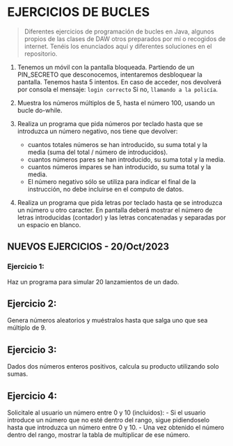 # EJERCICIOS DE BUCLES
> Diferentes ejercicios de programación de bucles en Java, algunos propios de las clases de DAW otros preparados por mí o recogidos de internet. Tenéis los enunciados aquí y diferentes soluciones en el repositorio.

1. Tenemos un móvil con la pantalla bloqueada. Partiendo de un PIN_SECRETO que desconocemos, intentaremos desbloquear la pantalla. Tenemos hasta 5 intentos. En caso de acceder, nos devolverá por consola el mensaje: `login correcto` Si no, `llamando a la policía`.

2. Muestra los números múltiplos de 5, hasta el número 100, usando un bucle do-while.

3. Realiza un programa que pida números por teclado hasta que se introduzca un número negativo, nos tiene que devolver:
    - cuantos totales números se han introducido, su suma total y la media (suma del total / número de introducidos).
    - cuantos números pares se han introducido, su suma total y la media.
    - cuantos números impares se han introducido, su suma total y la media.
    - El número negativo sólo se utiliza para indicar el final de la instrucción, no debe incluirse en el computo de datos.

4. Realiza un programa que pida letras por teclado hasta qe se introduzca un número u otro caracter. En pantalla deberá mostrar el número de letras introducidas (contador) y las letras concatenadas y separadas por un espacio en blanco.

## NUEVOS EJERCICIOS - 20/Oct/2023

### Ejercicio 1:
Haz un programa para simular 20 lanzamientos de un dado.

## Ejercicio 2:
Genera números aleatorios y muéstralos hasta que salga uno que sea múltiplo de 9.

## Ejercicio 3:
Dados dos números enteros positivos, calcula su producto utilizando solo sumas.

## Ejercicio 4:
Solicitale al usuario un número entre 0 y 10 (incluidos):
    - Si el usuario introduce un número que no esté dentro del rango, sigue pidiendoselo hasta que introduzca un número entre 0 y 10.
    - Una vez obtenido el número dentro del rango, mostrar la tabla de multiplicar de ese número.
